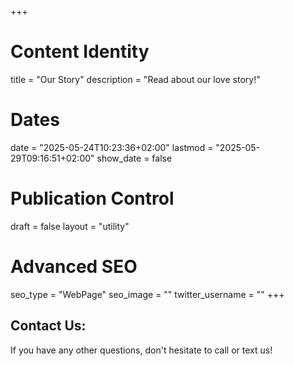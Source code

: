 +++
# Content Identity
title = "Our Story"
description = "Read about our love story!"
# Dates
date = "2025-05-24T10:23:36+02:00"
lastmod = "2025-05-29T09:16:51+02:00"
show_date = false

# Publication Control
draft = false
layout = "utility"

# Advanced SEO
seo_type = "WebPage"
seo_image = ""
twitter_username = ""
+++

## Contact Us:

If you have any other questions, don't hesitate to call or text us!